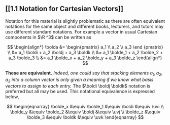 ## [[1.1 Notation for Cartesian Vectors]]

Notation for this material is slightly problematic as there are often equivalent notations for the same object and different books, lecturers, and tutors may use different standard notations. For example a vector in usual Cartesian components in $\R ^3$ can be written as

$$
\begin{align*}
\bolda &=
\begin{pmatrix} a_1 \\ a_2 \\ a_3 \end {pmatrix}
\\ &= a_1 \boldi + a_2 \boldj + a_3 \boldk 
\\ &= a_1 \bolde_1 + a_2 \bolde_2 + a_3 \bolde_3 
\\ &= a_1 \bolde_x + a_2 \bolde_y + a_3 \bolde_z
\end{align*}
$$

**These are equivalent.** *Indeed, one could say that stacking elements $a_1,a_2,a_3$ into a column vector is only given a meaning if we know what basis vectors to assign to each entry.* The $\boldi \boldj \boldk$ notation is preferred but all may be used. This notational equivalence is expressed below,

$$
\begin{eqnarray}
\bolde_x &\equiv \bolde_1 &\equiv \boldi &\equiv \uvi
\\
\bolde_y &\equiv \bolde_2 &\equiv \boldj &\equiv \uvj 
\\
\bolde_z &\equiv \bolde_3 &\equiv \boldk &\equiv \uvk
\end{eqnarray}
$$
